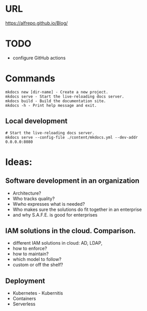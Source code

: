 # URL

https://alfrepo.github.io/Blog/


# TODO

- configure GitHub actions

# Commands

```
mkdocs new [dir-name] - Create a new project.
mkdocs serve - Start the live-reloading docs server.
mkdocs build - Build the documentation site.
mkdocs -h - Print help message and exit.
```


## Local development

```
# Start the live-reloading docs server.
mkdocs serve --config-file ./content/mkdocs.yml --dev-addr 0.0.0.0:8080

```


# Ideas:


## Software development in an organization
- Architecture?
- Who tracks quality?
- Wwho expresses what is needed?
- Who makes sure the solutions do fit together in an enterprise
- and why S.A.F.E. is good for enterprises

## IAM solutions in the cloud. Comparison.
- different IAM solutions in cloud: AD, LDAP, 
- how to enforce?
- how to maintain?
- which model to follow?
- custom or off the shelf?


## Deployment
- Kubernetes - Kubernitis
- Containers
- Serverless
